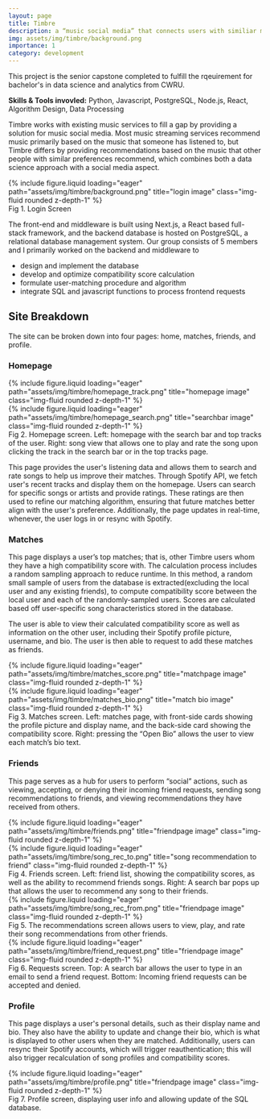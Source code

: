 ```yaml
---
layout: page
title: Timbre
description: a “music social media” that connects users with similiar music tastes
img: assets/img/timbre/background.png
importance: 1
category: development
---
```

This project is the senior capstone completed to fulfill the rqeuirement for bachelor's in data science and analytics from CWRU. 

__Skills & Tools invovled:__ Python, Javascript, PostgreSQL, Node.js, React, Algorithm Design, Data Processing

Timbre works with existing music services to fill a gap by providing a solution for music social media. Most music streaming services recommend music primarily based on the music that someone has listened to, but Timbre differs by providing recommendations based on the music that other people with similar preferences recommend, which combines both a data science approach with a social media aspect.

<div class="row">
    <div class="col-sm-6 mt-3 mt-md-0 mx-auto">
    {% include figure.liquid loading="eager" path="assets/img/timbre/background.png" title="login image" class="img-fluid rounded z-depth-1" %}
    </div>
</div>
<div class="caption">
    Fig 1. Login Screen
</div>

The front-end and middleware is built using Next.js, a React based full-stack framework, and the backend database is hosted on PostgreSQL, a relational database management system. Our group consists of 5 members and I primarily worked on the backend and middleware to
- design and implement the database
- develop and optimize compatibility score calculation
- formulate user-matching procedure and algorithm 
- integrate SQL and javascript functions to process frontend requests

## Site Breakdown
The site can be broken down into four pages: home, matches, friends, and profile.

### Homepage

<div class="row">
    <div class="col-sm mt-3 mt-md-0">
        {% include figure.liquid loading="eager" path="assets/img/timbre/homepage_track.png" title="homepage image" class="img-fluid rounded z-depth-1" %}
    </div>
    <div class="col-sm mt-3 mt-md-0">
        {% include figure.liquid loading="eager" path="assets/img/timbre/homepage_search.png" title="searchbar image" class="img-fluid rounded z-depth-1" %}
    </div>
</div>
<div class="caption">
    Fig 2. Homepage screen. Left: homepage with the search bar and top tracks of the user. Right: song view that allows one to play and rate the song upon clicking the track in the search bar or in the top tracks page.
</div>

This page provides the user's listening data and allows them to search and rate songs to help us improve their matches. Through Spotify API, we fetch user's recent tracks and display them on the homepage. Users can search for specific songs or artists and provide ratings. These ratings are then used to refine our matching algorithm, ensuring that future matches better align with the user's preference. Additionally, the page updates in real-time, whenever, the user logs in or resync with Spotify.

### Matches

This page displays a user’s top matches; that is, other Timbre users whom they have a high compatibility score with. The calculation process includes a random sampling approach to reduce runtime. In this method, a random small sample of users from the database is extracted(excluding the local user and any existing friends), to compute compatibility score between the local user and each of the randomly-sampled users. Scores are calculated based off user-specific song characteristics stored in the database.

The user is able to view their calculated compatibility score as well as information on the other user, including their Spotify profile picture, username, and bio. The user is then able to request to add these matches as friends. 

<div class="row">
    <div class="col-sm mt-3 mt-md-0">
        {% include figure.liquid loading="eager" path="assets/img/timbre/matches_score.png" title="matchpage image" class="img-fluid rounded z-depth-1" %}
    </div>
    <div class="col-sm mt-3 mt-md-0">
        {% include figure.liquid loading="eager" path="assets/img/timbre/matches_bio.png" title="match bio image" class="img-fluid rounded z-depth-1" %}
    </div>
</div>
<div class="caption">
    Fig 3. Matches screen. Left: matches page, with front-side cards showing the profile picture and display name, and the back-side card showing the compatibility score. Right: pressing the “Open Bio” allows the user to view each match’s bio text.
</div>

### Friends

This page serves as a hub for users to perform “social” actions, such as viewing, accepting, or denying their incoming friend requests, sending song recommendations to friends, and viewing recommendations they have received from others.

<div class="row">
    <div class="col-sm mt-3 mt-md-0">
        {% include figure.liquid loading="eager" path="assets/img/timbre/friends.png" title="friendpage image" class="img-fluid rounded z-depth-1" %}
    </div>
    <div class="col-sm mt-3 mt-md-0">
        {% include figure.liquid loading="eager" path="assets/img/timbre/song_rec_to.png" title="song recommendation to friend" class="img-fluid rounded z-depth-1" %}
    </div>
</div>
<div class="caption">
    Fig 4. Friends screen. Left: friend list, showing the compatibility scores, as well as the ability to recommend friends songs. Right: A search bar pops up that allows the user to recommend any song to their friends.
</div>

<div class="row">
    <div class="col-sm-8 mt-3 mt-md-0 mx-auto">
        {% include figure.liquid loading="eager" path="assets/img/timbre/song_rec_from.png" title="friendpage image" class="img-fluid rounded z-depth-1" %}
    </div>
</div>
<div class="caption">
    Fig 5. The recommendations screen allows users to view, play, and rate their song recommendations from other friends.
</div>

<div class="row">
    <div class="col-sm-8 mt-3 mt-md-0 mx-auto">
        {% include figure.liquid loading="eager" path="assets/img/timbre/friend_request.png" title="friendpage image" class="img-fluid rounded z-depth-1" %}
    </div>
</div>
<div class="caption">
    Fig 6. Requests screen. Top: A search bar allows the user to type in an email to send a friend request. Bottom: Incoming friend requests can be accepted and denied.
</div>

### Profile

This page displays a user's personal details, such as their display name and bio. They also have the ability to update and change their bio, which is what is displayed to other users when they are matched. Additionally, users can resync their Spotify accounts, which will trigger reauthentication; this will also trigger recalculation of song profiles and compatibility scores.

<div class="row">
    <div class="col-sm-8 mt-3 mt-md-0 mx-auto">
        {% include figure.liquid loading="eager" path="assets/img/timbre/profile.png" title="friendpage image" class="img-fluid rounded z-depth-1" %}
    </div>
</div>
<div class="caption">
    Fig 7. Profile screen, displaying user info and allowing update of the SQL database.
</div>
